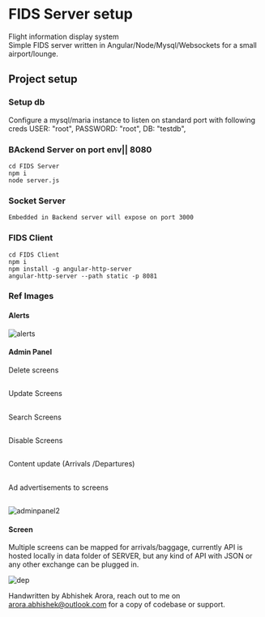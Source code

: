 # FIDS Server setup 
Flight information display system  
Simple FIDS server written in Angular/Node/Mysql/Websockets for a small airport/lounge.


## Project setup
### Setup db 
Configure  a mysql/maria instance to listen on standard port with following creds
USER: "root",
PASSWORD: "root",
DB: "testdb",


### BAckend  Server on port env|| 8080
```
cd FIDS Server
npm i 
node server.js
```

### Socket  Server
```
Embedded in Backend server will expose on port 3000
```


### FIDS Client
```
cd FIDS Client
npm i
npm install -g angular-http-server
angular-http-server --path static -p 8081
```

### Ref Images

#### Alerts

![alerts](https://github.com/bhishekarora/FIDS/assets/11346102/269213cf-09d5-4564-83d1-cfbe38e0f505)

#### Admin Panel

Delete screens 
##
Update Screens
##
Search Screens
##
Disable Screens
##
Content update (Arrivals /Departures)
##
Ad advertisements to screens 
##

![adminpanel2](https://github.com/bhishekarora/FIDS/assets/11346102/4148b5b9-9879-4c48-baa2-fbc2b7fd36b0)

#### Screen
Multiple screens can be mapped for arrivals/baggage, currently API is hosted locally in data folder of SERVER,
but any kind of API with JSON or any other exchange can be plugged in.

![dep](https://github.com/bhishekarora/FIDS/assets/11346102/f52c1009-23fc-47ad-8177-f3952c8f12d5)

Handwritten by Abhishek Arora, reach out to me on arora.abhishek@outlook.com for a copy of codebase or support.

